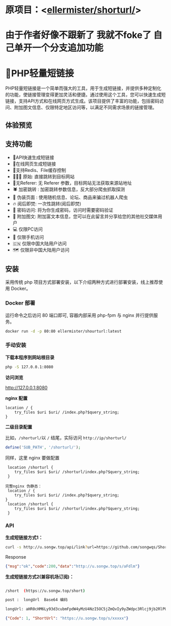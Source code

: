 # 原项目：<[ellermister/shorturl/](https://github.com/ellermister/shorturl)>
# 由于作者好像不跟新了 我就不foke了 自己单开一个分支追加功能

# 🔗PHP轻量短链接

PHP轻量短链接是一个简单而强大的工具，用于生成短链接，并提供多种定制化的功能，使链接管理变得更加灵活和便捷。通过使用这个工具，您可以快速生成短链接，支持API方式和在线网页方式生成。该项目提供了丰富的功能，包括密码访问、附加图文信息、仅限特定地区访问等，以满足不同需求场景的链接管理。



## 体验预览
## 支持功能

- 🌵API快速生成短链接
- 🌱在线网页生成短链接
- 🍄支持Redis、File缓存控制
- 🏄🏼‍♀️ 原始: 直接跳转到目标网站
- 🐸无Referer: 无 Referer 参数，目标网站无法获取来源站地址
- 🕷 加密跳转 : 加密跳转参数信息，反大部分爬虫抓取探测
- 👺 伪装页面 : 使用随机信息、论坛、商品来骗过机器人爬虫
- 🔥 阅后即焚: 一次性跳转(阅后即焚)
- 🔑 密码访问: 将为你生成密码，访问时需要密码验证
- 📝 附加图文: 附加富文本信息，您可以在此留言并分享给您的其他社交媒体用户
- 💻 仅限PC访问
- 📱 仅限手机访问
- 🇨🇳 仅限中国大陆用户访问
- 🗺️ 仅限非中国大陆用户访问



## 安装

采用传统 php 项目方式部署安装，以下介绍两种方式进行部署安装，线上推荐使用 Docker。

### Docker 部署

运行命令之后访问 80 端口即可, 容器内部采用 php-fpm 与 nginx 并行提供服务。

```bash
docker run -d -p 80:80 ellermister/shourturl:latest
```




### 手动安装

**下载本程序到网站根目录**

```bash
php -S 127.0.0.1:8080
```

**访问浏览**

http://127.0.0.1:8080

**nginx 配置**

```nginx
location / {
    try_files $uri $uri/ /index.php?$query_string;
}
```

**二级目录配置**

比如，`/shorturl/`以 `/` 结尾，实际访问 `http://ip/shorturl/`

```php
define('SUB_PATH', '/shorturl/');
```

同样，这里 nginx 要做配置

```nginx
 location /shorturl {
    try_files $uri $uri/ /shorturl/index.php?$query_string;
 }
```
```
完整nginx 伪静态：
 location / {
    try_files $uri $uri/ /index.php?$query_string;
}
 location /shorturl {
    try_files $uri $uri/ /shorturl/index.php?$query_string;
 }

```

### API

**生成短链接方式1：**

```bash
curl -s http://u.songw.top/api/link?url=https://github.com/songwqs/ShortLinkUrl
```

Response

```json
{"msg":"ok","code":200,"data":"http://u.songw.top/s/aFdlm"}
```

**生成短链接方式2(兼容机场订阅)：**
```bash

/short  (https://u.songw.top/short)

post :  longUrl  Base64 编码

longUrl: aHR0cHM6Ly93d3cubmFpdW4yMzU4NzI5OC5jZmQvIy9yZWdpc3Rlcj9jb2RlPU1qWmhrV3pp
```
```json
{"Code": 1, "ShortUrl": "https://u.songw.top/s/xxxxx"}
```
